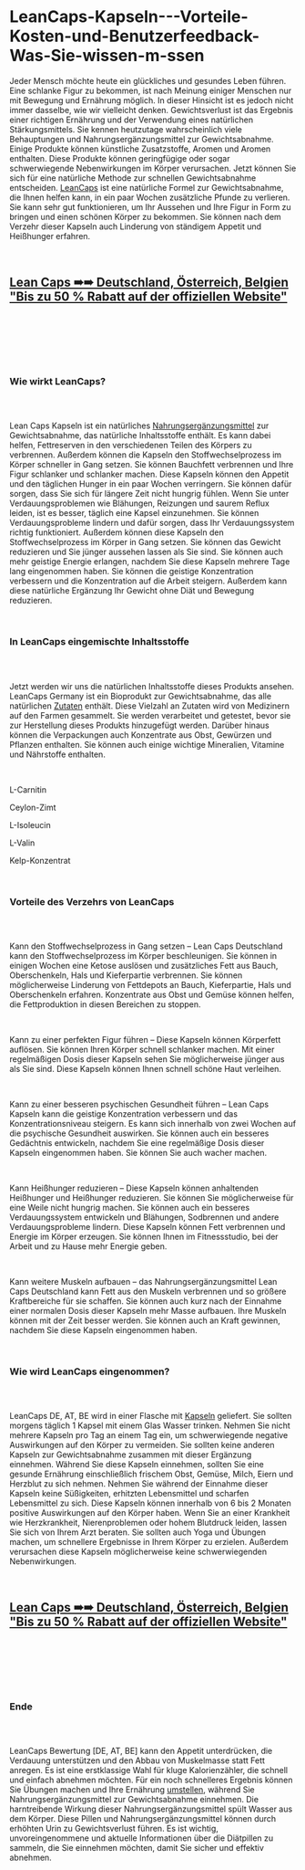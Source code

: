 # LeanCaps-Kapseln---Vorteile-Kosten-und-Benutzerfeedback-Was-Sie-wissen-m-ssen

<p>Jeder Mensch m&ouml;chte heute ein gl&uuml;ckliches und gesundes Leben f&uuml;hren. Eine schlanke Figur zu bekommen, ist nach Meinung einiger Menschen nur mit Bewegung und Ern&auml;hrung m&ouml;glich. In dieser Hinsicht ist es jedoch nicht immer dasselbe, wie wir vielleicht denken. Gewichtsverlust ist das Ergebnis einer richtigen Ern&auml;hrung und der Verwendung eines nat&uuml;rlichen St&auml;rkungsmittels. Sie kennen heutzutage wahrscheinlich viele Behauptungen und Nahrungserg&auml;nzungsmittel zur Gewichtsabnahme. Einige Produkte k&ouml;nnen k&uuml;nstliche Zusatzstoffe, Aromen und Aromen enthalten. Diese Produkte k&ouml;nnen geringf&uuml;gige oder sogar schwerwiegende Nebenwirkungen im K&ouml;rper verursachen. Jetzt k&ouml;nnen Sie sich f&uuml;r eine nat&uuml;rliche Methode zur schnellen Gewichtsabnahme entscheiden.&nbsp;<a href="https://leanncaps.de/">LeanCaps</a>&nbsp;ist eine nat&uuml;rliche Formel zur Gewichtsabnahme, die Ihnen helfen kann, in ein paar Wochen zus&auml;tzliche Pfunde zu verlieren. Sie kann sehr gut funktionieren, um Ihr Aussehen und Ihre Figur in Form zu bringen und einen sch&ouml;nen K&ouml;rper zu bekommen. Sie k&ouml;nnen nach dem Verzehr dieser Kapseln auch Linderung von st&auml;ndigem Appetit und Hei&szlig;hunger erfahren.</p>
<p>&nbsp;</p>
<h2><strong><a href="https://leanncaps.de/go/checkout/">Lean Caps ➠➠ Deutschland, &Ouml;sterreich, Belgien "Bis zu 50 % Rabatt auf der offiziellen Website"</a></strong></h2>
<h2>&nbsp;</h2>
<p><a href="https://leanncaps.de/go/checkout/"><img src="https://storage.penzu.com/g/qF1pMSx9bgVvTv9o" alt="" /></a></p>
<p>&nbsp;</p>
<h3><strong>Wie wirkt LeanCaps?</strong></h3>
<h3>&nbsp;</h3>
<p>Lean Caps Kapseln ist ein nat&uuml;rliches&nbsp;<a href="https://lumileann.co.uk/leancaps/">Nahrungserg&auml;nzungsmittel</a>&nbsp;zur Gewichtsabnahme, das nat&uuml;rliche Inhaltsstoffe enth&auml;lt. Es kann dabei helfen, Fettreserven in den verschiedenen Teilen des K&ouml;rpers zu verbrennen. Au&szlig;erdem k&ouml;nnen die Kapseln den Stoffwechselprozess im K&ouml;rper schneller in Gang setzen. Sie k&ouml;nnen Bauchfett verbrennen und Ihre Figur schlanker und schlanker machen. Diese Kapseln k&ouml;nnen den Appetit und den t&auml;glichen Hunger in ein paar Wochen verringern. Sie k&ouml;nnen daf&uuml;r sorgen, dass Sie sich f&uuml;r l&auml;ngere Zeit nicht hungrig f&uuml;hlen. Wenn Sie unter Verdauungsproblemen wie Bl&auml;hungen, Reizungen und saurem Reflux leiden, ist es besser, t&auml;glich eine Kapsel einzunehmen. Sie k&ouml;nnen Verdauungsprobleme lindern und daf&uuml;r sorgen, dass Ihr Verdauungssystem richtig funktioniert. Au&szlig;erdem k&ouml;nnen diese Kapseln den Stoffwechselprozess im K&ouml;rper in Gang setzen. Sie k&ouml;nnen das Gewicht reduzieren und Sie j&uuml;nger aussehen lassen als Sie sind. Sie k&ouml;nnen auch mehr geistige Energie erlangen, nachdem Sie diese Kapseln mehrere Tage lang eingenommen haben. Sie k&ouml;nnen die geistige Konzentration verbessern und die Konzentration auf die Arbeit steigern. Au&szlig;erdem kann diese nat&uuml;rliche Erg&auml;nzung Ihr Gewicht ohne Di&auml;t und Bewegung reduzieren.</p>
<p>&nbsp;</p>
<h3><strong>In LeanCaps eingemischte Inhaltsstoffe</strong></h3>
<h3>&nbsp;</h3>
<p>Jetzt werden wir uns die nat&uuml;rlichen Inhaltsstoffe dieses Produkts ansehen. LeanCaps Germany ist ein Bioprodukt zur Gewichtsabnahme, das alle nat&uuml;rlichen&nbsp;<a href="https://enkielixir.info/">Zutaten</a>&nbsp;enth&auml;lt. Diese Vielzahl an Zutaten wird von Medizinern auf den Farmen gesammelt. Sie werden verarbeitet und getestet, bevor sie zur Herstellung dieses Produkts hinzugef&uuml;gt werden. Dar&uuml;ber hinaus k&ouml;nnen die Verpackungen auch Konzentrate aus Obst, Gew&uuml;rzen und Pflanzen enthalten. Sie k&ouml;nnen auch einige wichtige Mineralien, Vitamine und N&auml;hrstoffe enthalten.</p>
<p>&nbsp;</p>
<p>L-Carnitin</p>
<p>Ceylon-Zimt</p>
<p>L-Isoleucin</p>
<p>L-Valin</p>
<p>Kelp-Konzentrat</p>
<p>&nbsp;</p>
<h3><strong>Vorteile des Verzehrs von LeanCaps</strong></h3>
<h3>&nbsp;</h3>
<p>Kann den Stoffwechselprozess in Gang setzen &ndash; Lean Caps Deutschland kann den Stoffwechselprozess im K&ouml;rper beschleunigen. Sie k&ouml;nnen in einigen Wochen eine Ketose ausl&ouml;sen und zus&auml;tzliches Fett aus Bauch, Oberschenkeln, Hals und Kieferpartie verbrennen. Sie k&ouml;nnen m&ouml;glicherweise Linderung von Fettdepots an Bauch, Kieferpartie, Hals und Oberschenkeln erfahren. Konzentrate aus Obst und Gem&uuml;se k&ouml;nnen helfen, die Fettproduktion in diesen Bereichen zu stoppen.</p>
<p>&nbsp;</p>
<p>Kann zu einer perfekten Figur f&uuml;hren &ndash; Diese Kapseln k&ouml;nnen K&ouml;rperfett aufl&ouml;sen. Sie k&ouml;nnen Ihren K&ouml;rper schnell schlanker machen. Mit einer regelm&auml;&szlig;igen Dosis dieser Kapseln sehen Sie m&ouml;glicherweise j&uuml;nger aus als Sie sind. Diese Kapseln k&ouml;nnen Ihnen schnell sch&ouml;ne Haut verleihen.</p>
<p>&nbsp;</p>
<p>Kann zu einer besseren psychischen Gesundheit f&uuml;hren &ndash; Lean Caps Kapseln kann die geistige Konzentration verbessern und das Konzentrationsniveau steigern. Es kann sich innerhalb von zwei Wochen auf die psychische Gesundheit auswirken. Sie k&ouml;nnen auch ein besseres Ged&auml;chtnis entwickeln, nachdem Sie eine regelm&auml;&szlig;ige Dosis dieser Kapseln eingenommen haben. Sie k&ouml;nnen Sie auch wacher machen.</p>
<p>&nbsp;</p>
<p>Kann Hei&szlig;hunger reduzieren &ndash; Diese Kapseln k&ouml;nnen anhaltenden Hei&szlig;hunger und Hei&szlig;hunger reduzieren. Sie k&ouml;nnen Sie m&ouml;glicherweise f&uuml;r eine Weile nicht hungrig machen. Sie k&ouml;nnen auch ein besseres Verdauungssystem entwickeln und Bl&auml;hungen, Sodbrennen und andere Verdauungsprobleme lindern. Diese Kapseln k&ouml;nnen Fett verbrennen und Energie im K&ouml;rper erzeugen. Sie k&ouml;nnen Ihnen im Fitnessstudio, bei der Arbeit und zu Hause mehr Energie geben.</p>
<p>&nbsp;</p>
<p>Kann weitere Muskeln aufbauen &ndash; das Nahrungserg&auml;nzungsmittel Lean Caps Deutschland kann Fett aus den Muskeln verbrennen und so gr&ouml;&szlig;ere Kraftbereiche f&uuml;r sie schaffen. Sie k&ouml;nnen auch kurz nach der Einnahme einer normalen Dosis dieser Kapseln mehr Masse aufbauen. Ihre Muskeln k&ouml;nnen mit der Zeit besser werden. Sie k&ouml;nnen auch an Kraft gewinnen, nachdem Sie diese Kapseln eingenommen haben.</p>
<p>&nbsp;</p>
<h3><strong>Wie wird LeanCaps eingenommen?</strong></h3>
<h3>&nbsp;</h3>
<p>LeanCaps DE, AT, BE wird in einer Flasche mit&nbsp;<a href="https://bloodbalance.de/">Kapseln</a>&nbsp;geliefert. Sie sollten morgens t&auml;glich 1 Kapsel mit einem Glas Wasser trinken. Nehmen Sie nicht mehrere Kapseln pro Tag an einem Tag ein, um schwerwiegende negative Auswirkungen auf den K&ouml;rper zu vermeiden. Sie sollten keine anderen Kapseln zur Gewichtsabnahme zusammen mit dieser Erg&auml;nzung einnehmen. W&auml;hrend Sie diese Kapseln einnehmen, sollten Sie eine gesunde Ern&auml;hrung einschlie&szlig;lich frischem Obst, Gem&uuml;se, Milch, Eiern und Herzblut zu sich nehmen. Nehmen Sie w&auml;hrend der Einnahme dieser Kapseln keine S&uuml;&szlig;igkeiten, erhitzten Lebensmittel und scharfen Lebensmittel zu sich. Diese Kapseln k&ouml;nnen innerhalb von 6 bis 2 Monaten positive Auswirkungen auf den K&ouml;rper haben. Wenn Sie an einer Krankheit wie Herzkrankheit, Nierenproblemen oder hohem Blutdruck leiden, lassen Sie sich von Ihrem Arzt beraten. Sie sollten auch Yoga und &Uuml;bungen machen, um schnellere Ergebnisse in Ihrem K&ouml;rper zu erzielen. Au&szlig;erdem verursachen diese Kapseln m&ouml;glicherweise keine schwerwiegenden Nebenwirkungen.</p>
<p>&nbsp;</p>
<h2><strong><a href="https://leanncaps.de/go/checkout/">Lean Caps ➠➠ Deutschland, &Ouml;sterreich, Belgien "Bis zu 50 % Rabatt auf der offiziellen Website"</a></strong></h2>
<h2>&nbsp;</h2>
<p><a href="https://leanncaps.de/go/checkout/"><img src="https://storage.penzu.com/g/jhtduZBm5DbN2foq" alt="" /></a></p>
<p>&nbsp;</p>
<h3><strong>Ende</strong></h3>
<h3>&nbsp;</h3>
<p>LeanCaps Bewertung [DE, AT, BE] kann den Appetit unterdr&uuml;cken, die Verdauung unterst&uuml;tzen und den Abbau von Muskelmasse statt Fett anregen. Es ist eine erstklassige Wahl f&uuml;r kluge Kalorienz&auml;hler, die schnell und einfach abnehmen m&ouml;chten. F&uuml;r ein noch schnelleres Ergebnis k&ouml;nnen Sie &Uuml;bungen machen und Ihre Ern&auml;hrung&nbsp;<a href="https://voltmale.nl/">umstellen</a>, w&auml;hrend Sie Nahrungserg&auml;nzungsmittel zur Gewichtsabnahme einnehmen. Die harntreibende Wirkung dieser Nahrungserg&auml;nzungsmittel sp&uuml;lt Wasser aus dem K&ouml;rper. Diese Pillen und Nahrungserg&auml;nzungsmittel k&ouml;nnen durch erh&ouml;hten Urin zu Gewichtsverlust f&uuml;hren. Es ist wichtig, unvoreingenommene und aktuelle Informationen &uuml;ber die Di&auml;tpillen zu sammeln, die Sie einnehmen m&ouml;chten, damit Sie sicher und effektiv abnehmen.</p>
